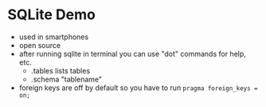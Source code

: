 # SQLite Demo

* used in smartphones
* open source
* after running sqlite in terminal you can use "dot" commands for help, etc.
  * .tables lists tables
  * .schema "tablename"
* foreign keys are off by default so you have to run `pragma foreign_keys = on;`
